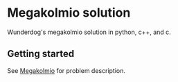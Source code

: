 # Megakolmio solution 
Wunderdog's megakolmio solution in python, c++, and c.

## Getting started
See [Megakolmio](https://github.com/wunderdogsw/wunderpahkina-vol3) for problem description.

